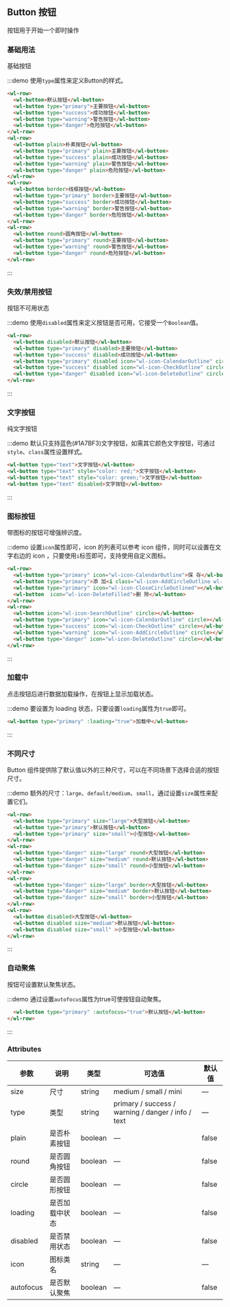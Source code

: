 ## Button 按钮
按钮用于开始一个即时操作

### 基础用法

基础按钮

:::demo 使用`type`属性来定义Button的样式。

```html
<wl-row>
  <wl-button>默认按钮</wl-button>
  <wl-button type="primary">主要按钮</wl-button>
  <wl-button type="success">成功按钮</wl-button>
  <wl-button type="warning">警告按钮</wl-button>
  <wl-button type="danger">危险按钮</wl-button>
</wl-row>
<wl-row>
  <wl-button plain>朴素按钮</wl-button>
  <wl-button type="primary" plain>主要按钮</wl-button>
  <wl-button type="success" plain>成功按钮</wl-button>
  <wl-button type="warning" plain>警告按钮</wl-button>
  <wl-button type="danger" plain>危险按钮</wl-button>
</wl-row>
<wl-row>
  <wl-button border>线框按钮</wl-button>
  <wl-button type="primary" border>主要按钮</wl-button>
  <wl-button type="success" border>成功按钮</wl-button>
  <wl-button type="warning" border>警告按钮</wl-button>
  <wl-button type="danger" border>危险按钮</wl-button>
</wl-row>
<wl-row>
  <wl-button round>圆角按钮</wl-button>
  <wl-button type="primary" round>主要按钮</wl-button>
  <wl-button type="warning" round>警告按钮</wl-button>
  <wl-button type="danger" round>危险按钮</wl-button>
</wl-row>
```
:::

### 失效/禁用按钮

按钮不可用状态

:::demo 使用`disabled`属性来定义按钮是否可用，它接受一个`Boolean`值。

```html
<wl-row>
  <wl-button disabled>默认按钮</wl-button>
  <wl-button type="primary" disabled>主要按钮</wl-button>
  <wl-button type="success" disabled>成功按钮</wl-button>
  <wl-button type="primary" disabled icon="wl-icon-CalendarOutline" circle></wl-button>
  <wl-button type="success" disabled icon="wl-icon-CheckOutline" circle></wl-button>
  <wl-button type="danger" disabled icon="wl-icon-DeleteOutline" circle></wl-button>
</wl-row>
```
:::

### 文字按钮

纯文字按钮

:::demo 默认只支持蓝色(#1A7BF3)文字按钮，如需其它颜色文字按钮，可通过`style`、`class`属性设置样式。
```html
<wl-button type="text">文字按钮</wl-button>
<wl-button type="text" style="color: red;">文字按钮</wl-button>
<wl-button type="text" style="color: green;">文字按钮</wl-button>
<wl-button type="text" disabled>文字按钮</wl-button>
```
:::

### 图标按钮

带图标的按钮可增强辨识度。

:::demo 设置`icon`属性即可，icon 的列表可以参考 icon 组件，同时可以设置在文字右边的 icon ，只要使用`i`标签即可，支持使用自定义图标。

```html
<wl-row>
  <wl-button type="primary" icon="wl-icon-CalendarOutline">保 存</wl-button>
  <wl-button type="primary">添 加<i class="wl-icon-AddCircleOutline wl-icon--right"></i></wl-button>
  <wl-button type="primary" icon="wl-icon-CloseCircleOutlined"></wl-button>
  <wl-button  icon="wl-icon-DeleteFilled">删 除</wl-button>
</wl-row>
<wl-row>
  <wl-button icon="wl-icon-SearchOutline" circle></wl-button>
  <wl-button type="primary" icon="wl-icon-CalendarOutline" circle></wl-button>
  <wl-button type="success" icon="wl-icon-CheckOutline" circle></wl-button>
  <wl-button type="warning" icon="wl-icon-AddCircleOutline" circle></wl-button>
  <wl-button type="danger" icon="wl-icon-DeleteOutline" circle></wl-button>
</wl-row>
```
:::

### 加载中

点击按钮后进行数据加载操作，在按钮上显示加载状态。

:::demo 要设置为 loading 状态，只要设置`loading`属性为`true`即可。

```html
<wl-button type="primary" :loading="true">加载中</wl-button>
```
:::

### 不同尺寸

Button 组件提供除了默认值以外的三种尺寸，可以在不同场景下选择合适的按钮尺寸。

:::demo 额外的尺寸：`large`、`default/medium`、`small`，通过设置`size`属性来配置它们。

```html
<wl-row>
  <wl-button type="primary" size="large">大型按钮</wl-button>
  <wl-button type="primary">默认按钮</wl-button>
  <wl-button type="primary" size="small">小型按钮</wl-button>
</wl-row>
<wl-row>
  <wl-button type="danger" size="large" round>大型按钮</wl-button>
  <wl-button type="danger" size="medium" round>默认按钮</wl-button>
  <wl-button type="danger" size="small" round>小型按钮</wl-button>
</wl-row>
<wl-row>
  <wl-button type="danger" size="large" border>大型按钮</wl-button>
  <wl-button type="danger" size="medium" border>默认按钮</wl-button>
  <wl-button type="danger" size="small" border>小型按钮</wl-button>
</wl-row>
<wl-row>
  <wl-button disabled>大型按钮</wl-button>
  <wl-button disabled size="medium">默认按钮</wl-button>
  <wl-button disabled size="small" >小型按钮</wl-button>
</wl-row>
```
:::

### 自动聚焦

按钮可设置默认聚焦状态。

:::demo 通过设置`autofocus`属性为true可使按钮自动聚焦。

```html
  <wl-button type="primary" :autofocus="true">默认按钮</wl-button>
</wl-row>
```
:::

### Attributes
| 参数      | 说明    | 类型      | 可选值       | 默认值   |
|---------- |-------- |---------- |-------------  |-------- |
| size     | 尺寸   | string  |   medium / small / mini            |    —     |
| type     | 类型   | string    |   primary / success / warning / danger / info / text |     —    |
| plain     | 是否朴素按钮   | boolean    | — | false   |
| round     | 是否圆角按钮   | boolean    | — | false   |
| circle     | 是否圆形按钮   | boolean    | — | false   |
| loading     | 是否加载中状态   | boolean    | — | false   |
| disabled  | 是否禁用状态    | boolean   | —   | false   |
| icon  | 图标类名 | string   |  —  |  —  |
| autofocus  | 是否默认聚焦 | boolean   |  —  |  false  |

